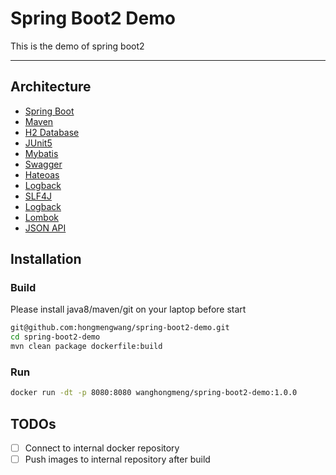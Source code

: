 # Spring Boot2 Demo
This is the demo of spring boot2

- - -
## Architecture
* [Spring Boot](https://projects.spring.io/spring-boot)
* [Maven](https://maven.apache.org)
* [H2 Database](http://www.h2database.com/html/main.html)
* [JUnit5](https://junit.org/junit5)
* [Mybatis](http://www.mybatis.org/mybatis-3)
* [Swagger](http://springfox.github.io/springfox/docs/current)
* [Hateoas](https://projects.spring.io/spring-hateoas)
* [Logback](https://logback.qos.ch)
* [SLF4J](https://www.slf4j.org)
* [Logback](https://logback.qos.ch)
* [Lombok](https://projectlombok.org)
* [JSON API](http://jsonapi.org/recommendations)

## Installation
### Build
Please install java8/maven/git on your laptop before start
```sh
git@github.com:hongmengwang/spring-boot2-demo.git
cd spring-boot2-demo
mvn clean package dockerfile:build
```
### Run
```sh
docker run -dt -p 8080:8080 wanghongmeng/spring-boot2-demo:1.0.0
```

## TODOs
- [ ] Connect to internal docker repository
- [ ] Push images to internal repository after build
